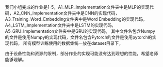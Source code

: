 我们小组完成的作业是1-5，A1_MLP_Implementation文件夹中是MLP的实现代码，A2_CNN_Implementation文件夹中是CNN的实现代码，A3_Training_Word_Embedding文件夹中是Word Embedding的实现代码，A4_LSTM_Implementation文件夹中是LSTM的实现代码，A5_GRU_Implementation文件夹中是GRU的实现代码，
其中文件名包含Numpy的文件是使用Numpy的实现代码，文件名包含Pytorch的文件是使用pytorch的实现代码。
所有模型训练使用的数据集统一放在dataset目录下。

由于设备性能和资源的限制，部分作业的实现可能没有达到理想的性能，希望老师能够理解。
